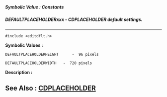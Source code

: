 ##### Symbolic Value : Constants
##### DEFAULTPLACEHOLDERxxx - CDPLACEHOLDER default settings.
---
```
#include <editdflt.h>
```

**Symbolic Values :**

	DEFAULTPLACEHOLDERHEIGHT	  -  96 pixels

	DEFAULTPLACEHOLDERWIDTH	  -  720 pixels


**Description :**




**See Also :**
[CDPLACEHOLDER](/domino-c-api-docs/reference/Data/CDPLACEHOLDER)
---
